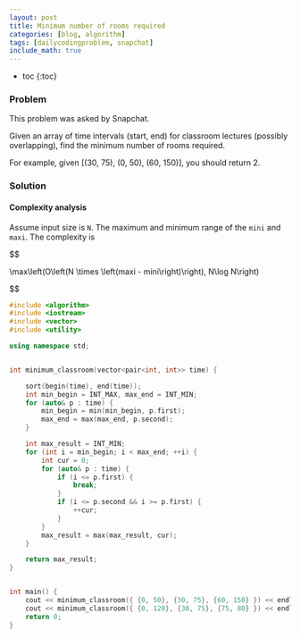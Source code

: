 ```yaml
---
layout: post
title: Minimum number of rooms required
categories: [blog, algorithm]
tags: [dailycodingproblem, snapchat]
include_math: true
---
```


+ toc
{:toc}

### Problem

This problem was asked by Snapchat.

Given an array of time intervals (start, end) for classroom lectures (possibly overlapping),
find the minimum number of rooms required.

For example, given [(30, 75), (0, 50), (60, 150)], you should return 2.

### Solution

#### Complexity analysis

Assume input size is `N`. The maximum and minimum range of the `mini` and `maxi`. The complexity
is

$$

\max\left(O\left(N \times \left(maxi - mini\right)\right), N\log N\right)

$$

```cpp
#include <algorithm>
#include <iostream>
#include <vector>
#include <utility>

using namespace std;


int minimum_classroom(vector<pair<int, int>> time) {

    sort(begin(time), end(time));
    int min_begin = INT_MAX, max_end = INT_MIN;
    for (auto& p : time) {
        min_begin = min(min_begin, p.first);
        max_end = max(max_end, p.second);
    }

    int max_result = INT_MIN;
    for (int i = min_begin; i < max_end; ++i) {
        int cur = 0;
        for (auto& p : time) {
            if (i <= p.first) {
                break;
            }
            if (i <= p.second && i >= p.first) {
                ++cur;
            }
        }
        max_result = max(max_result, cur);
    }

    return max_result;
}


int main() {
    cout << minimum_classroom({ {0, 50}, {30, 75}, {60, 150} }) << endl;
    cout << minimum_classroom({ {0, 120}, {30, 75}, {75, 80} }) << endl;
    return 0;
}
```



